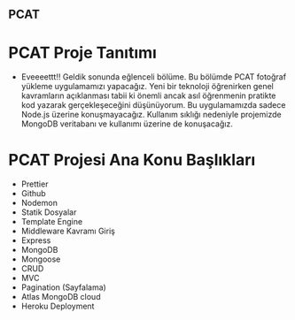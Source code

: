 ## PCAT

# PCAT Proje Tanıtımı

- Eveeeettt!! Geldik sonunda eğlenceli bölüme. Bu bölümde PCAT fotoğraf yükleme uygulamamızı yapacağız. Yeni bir teknoloji öğrenirken genel kavramların açıklanması tabii ki önemli ancak asıl öğrenmenin pratikte kod yazarak gerçekleşeceğini düşünüyorum. Bu uygulamamızda sadece Node.js üzerine konuşmayacağız. Kullanım sıklığı nedeniyle projemizde MongoDB veritabanı ve kullanımı üzerine de konuşacağız.

# PCAT Projesi Ana Konu Başlıkları

- Prettier
- Github
- Nodemon
- Statik Dosyalar
- Template Engine
- Middleware Kavramı Giriş
- Express
- MongoDB
- Mongoose
- CRUD
- MVC
- Pagination (Sayfalama)
- Atlas MongoDB cloud
- Heroku Deployment
